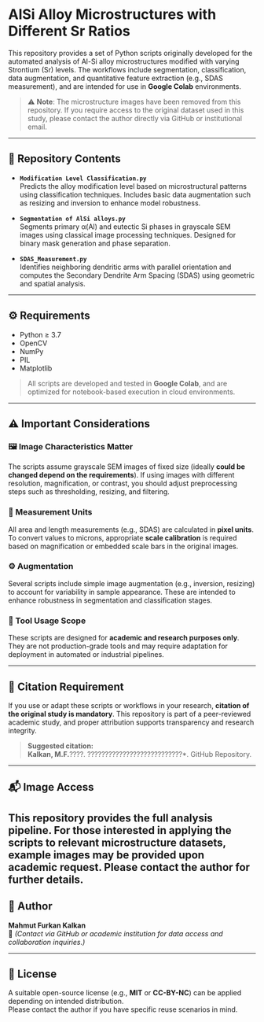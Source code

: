 # AlSi Alloy Microstructures with Different Sr Ratios

This repository provides a set of Python scripts originally developed for the automated analysis of Al-Si alloy microstructures modified with varying Strontium (Sr) levels. The workflows include segmentation, classification, data augmentation, and quantitative feature extraction (e.g., SDAS measurement), and are intended for use in **Google Colab** environments.

> ⚠️ **Note**: The microstructure images have been removed from this repository. If you require access to the original dataset used in this study, please contact the author directly via GitHub or institutional email.

---

## 📁 Repository Contents

- **`Modification Level Classification.py`**  
  Predicts the alloy modification level based on microstructural patterns using classification techniques. Includes basic data augmentation such as resizing and inversion to enhance model robustness.

- **`Segmentation of AlSi alloys.py`**  
  Segments primary α(Al) and eutectic Si phases in grayscale SEM images using classical image processing techniques. Designed for binary mask generation and phase separation.

- **`SDAS_Measurement.py`**  
  Identifies neighboring dendritic arms with parallel orientation and computes the Secondary Dendrite Arm Spacing (SDAS) using geometric and spatial analysis.

---

## ⚙️ Requirements

- Python ≥ 3.7  
- OpenCV  
- NumPy  
- PIL  
- Matplotlib  

> All scripts are developed and tested in **Google Colab**, and are optimized for notebook-based execution in cloud environments.

---

## ⚠️ Important Considerations

### 🖼️ Image Characteristics Matter
The scripts assume grayscale SEM images of fixed size (ideally **could be changed depend on the requirements**). If using images with different resolution, magnification, or contrast, you should adjust preprocessing steps such as thresholding, resizing, and filtering.

### 📏 Measurement Units
All area and length measurements (e.g., SDAS) are calculated in **pixel units**. To convert values to microns, appropriate **scale calibration** is required based on magnification or embedded scale bars in the original images.

### ⚙️ Augmentation
Several scripts include simple image augmentation (e.g., inversion, resizing) to account for variability in sample appearance. These are intended to enhance robustness in segmentation and classification stages.

### 🧪 Tool Usage Scope
These scripts are designed for **academic and research purposes only**. They are not production-grade tools and may require adaptation for deployment in automated or industrial pipelines.

---

## 📌 Citation Requirement

If you use or adapt these scripts or workflows in your research, **citation of the original study is mandatory**. This repository is part of a peer-reviewed academic study, and proper attribution supports transparency and research integrity.

> **Suggested citation:**  
> **Kalkan, M.F.**????. ???????????????????????????*. GitHub Repository.

---

## 📬 Image Access

This repository provides the full analysis pipeline. For those interested in applying the scripts to relevant microstructure datasets, example images may be provided upon academic request. Please contact the author for further details.
---

## 👤 Author

**Mahmut Furkan Kalkan**  
📧 *(Contact via GitHub or academic institution for data access and collaboration inquiries.)*

---

## 📜 License

A suitable open-source license (e.g., **MIT** or **CC-BY-NC**) can be applied depending on intended distribution.  
Please contact the author if you have specific reuse scenarios in mind.

